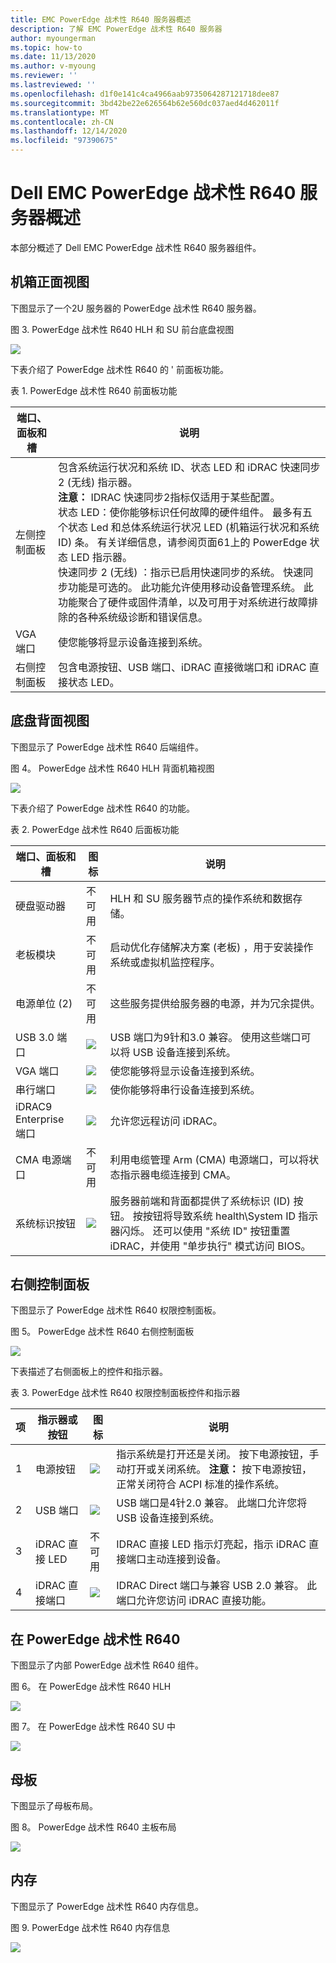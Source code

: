 ```yaml
---
title: EMC PowerEdge 战术性 R640 服务器概述
description: 了解 EMC PowerEdge 战术性 R640 服务器
author: myoungerman
ms.topic: how-to
ms.date: 11/13/2020
ms.author: v-myoung
ms.reviewer: ''
ms.lastreviewed: ''
ms.openlocfilehash: d1f0e141c4ca4966aab9735064287121718dee87
ms.sourcegitcommit: 3bd42be22e626564b62e560dc037aed4d462011f
ms.translationtype: MT
ms.contentlocale: zh-CN
ms.lasthandoff: 12/14/2020
ms.locfileid: "97390675"
---
```

# <a name="dell-emc-poweredge-tactical-r640-server-overview"></a>Dell EMC PowerEdge 战术性 R640 服务器概述

本部分概述了 Dell EMC PowerEdge 战术性 R640 服务器组件。

## <a name="chassis-front-view"></a>机箱正面视图

下图显示了一个2U 服务器的 PowerEdge 战术性 R640 服务器。

图 3. PowerEdge 战术性 R640 HLH 和 SU 前台底盘视图

![](media/image-60.png)

下表介绍了 PowerEdge 战术性 R640 的 \' 前面板功能。

表 1. PowerEdge 战术性 R640 前面板功能

| 端口、面板和槽  | 说明                                                                                                                                                                                                                                                                                                                                                                                                                                                                                                                                                                                                                                                                                                                                                                                        |
|---------------------------|----------------------------------------------------------------------------------------------------------------------------------------------------------------------------------------------------------------------------------------------------------------------------------------------------------------------------------------------------------------------------------------------------------------------------------------------------------------------------------------------------------------------------------------------------------------------------------------------------------------------------------------------------------------------------------------------------------------------------------------------------------------------------------------------------|
| 左侧控制面板        | 包含系统运行状况和系统 ID、状态 LED 和 iDRAC 快速同步 2 (无线) 指示器。 <br>**注意：** IDRAC 快速同步2指标仅适用于某些配置。 <br>状态 LED：使你能够标识任何故障的硬件组件。 最多有五个状态 Led 和总体系统运行状况 LED (机箱运行状况和系统 ID) 条。 有关详细信息，请参阅页面61上的 PowerEdge 状态 LED 指示器。 <br>快速同步 2 (无线) ：指示已启用快速同步的系统。 快速同步功能是可选的。 此功能允许使用移动设备管理系统。 此功能聚合了硬件或固件清单，以及可用于对系统进行故障排除的各种系统级诊断和错误信息。  |
| VGA 端口                  | 使您能够将显示设备连接到系统。                                                                                                                                                                                                                                                                                                                                                                                                                                                                                                                                                                                                                                                                                                                                             |
| 右侧控制面板       | 包含电源按钮、USB 端口、iDRAC 直接微端口和 iDRAC 直接状态 LED。                                                                                                                                                                                                                                                                                                                                                                                                                                                                                                                                                                                                                                                                                                     |

## <a name="chassis-back-view"></a>底盘背面视图

下图显示了 PowerEdge 战术性 R640 后端组件。

图 4。 PowerEdge 战术性 R640 HLH 背面机箱视图

![](media/image-61.png)

下表介绍了 PowerEdge 战术性 R640 的功能。

表 2. PowerEdge 战术性 R640 后面板功能

| 端口、面板和槽       | 图标                      | 说明                                                                                                                                                                                                                                                                 |
|-------------------------------|---------------------------|-----------------------------------------------------------------------------------------------------------------------------------------------------------------------------------------------------------------------------------------------------------------------------|
| 硬盘驱动器                   | 不可用                       | HLH 和 SU 服务器节点的操作系统和数据存储。                                                                                                                                                                                                                        |
| 老板模块                   | 不可用                       | 启动优化存储解决方案 (老板) ，用于安装操作系统或虚拟机监控程序。                                                                                                                                                                                 |
| 电源单位 (2)         | 不可用                       | 这些服务提供给服务器的电源，并为冗余提供。                                                                                                                                                                                                 |
| USB 3.0 端口                 |  ![](media/image-62.png)   | USB 端口为9针和3.0 兼容。 使用这些端口可以将 USB 设备连接到系统。                                                                                                                                                                     |
| VGA 端口                      |   ![](media/image-63.png)  | 使您能够将显示设备连接到系统。                                                                                                                                                                                                                      |
| 串行端口                   |   ![](media/image-64.png)  | 使你能够将串行设备连接到系统。                                                                                                                                                                                                                       |
| iDRAC9 Enterprise 端口        |   ![](media/image-65.png)  | 允许您远程访问 iDRAC。                                                                                                                                                                                                                                       |
| CMA 电源端口                | 不可用                       | 利用电缆管理 Arm (CMA) 电源端口，可以将状态指示器电缆连接到 CMA。                                                                                                                                                                     |
| 系统标识按钮  |   ![](media/image-66.png) | 服务器前端和背面都提供了系统标识 (ID) 按钮。 按按钮将导致系统 health\System ID 指示器闪烁。 还可以使用 "系统 ID" 按钮重置 iDRAC，并使用 "单步执行" 模式访问 BIOS。  |

## <a name="right-control-panel"></a>右侧控制面板

下图显示了 PowerEdge 战术性 R640 权限控制面板。

图 5。 PowerEdge 战术性 R640 右侧控制面板

![](media/image-67.png)

下表描述了右侧面板上的控件和指示器。

表 3. PowerEdge 战术性 R640 权限控制面板控件和指示器

| 项  | 指示器或按钮  | 图标                      | 说明                                                                                                                                                                                               |
|-------|----------------------|---------------------------|-----------------------------------------------------------------------------------------------------------------------------------------------------------------------------------------------------------|
| 1     | 电源按钮         |   ![](media/image-68.png)  | 指示系统是打开还是关闭。 按下电源按钮，手动打开或关闭系统。  **注意：** 按下电源按钮，正常关闭符合 ACPI 标准的操作系统。  |
| 2     | USB 端口             | ![](media/image-70.png)    | USB 端口是4针2.0 兼容。 此端口允许您将 USB 设备连接到系统。                                                                                                         |
| 3     | iDRAC 直接 LED     | 不可用                       | IDRAC 直接 LED 指示灯亮起，指示 iDRAC 直接端口主动连接到设备。                                                                                        |
| 4     | iDRAC 直接端口    |   ![](media/image-65.png) | IDRAC Direct 端口与兼容 USB 2.0 兼容。 此端口允许您访问 iDRAC 直接功能。                                                                                              |

## <a name="inside-the-poweredge-tactical-r640"></a>在 PowerEdge 战术性 R640

下图显示了内部 PowerEdge 战术性 R640 组件。

图 6。 在 PowerEdge 战术性 R640 HLH

![](media/image-71.png)

图 7。 在 PowerEdge 战术性 R640 SU 中

![](media/image-72.png)

## <a name="motherboard"></a>母板

下图显示了母板布局。

图 8。 PowerEdge 战术性 R640 主板布局

![](media/image-73.png)

## <a name="memory"></a>内存

下图显示了 PowerEdge 战术性 R640 内存信息。

图 9. PowerEdge 战术性 R640 内存信息

![](media/image-74.png)
